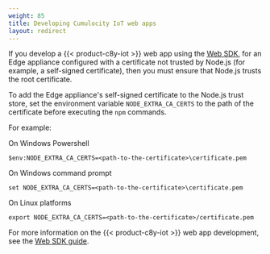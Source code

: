 ```yaml
---
weight: 85
title: Developing Cumulocity IoT web apps
layout: redirect
---
```


If you develop a {{< product-c8y-iot >}} web app using the [Web SDK](/web/overview/), for an Edge appliance configured with a certificate not trusted by Node.js (for example, a self-signed certificate), then you must ensure that Node.js trusts the root certificate.

To add the Edge appliance's self-signed certificate to the Node.js trust store, set the environment variable `NODE_EXTRA_CA_CERTS` to the path of the certificate before executing the `npm` commands.

For example:

On Windows Powershell

```shell
$env:NODE_EXTRA_CA_CERTS=<path-to-the-certificate>\certificate.pem
```

On Windows command prompt

```shell
set NODE_EXTRA_CA_CERTS=<path-to-the-certificate>\certificate.pem
```

On Linux platforms

```shell
export NODE_EXTRA_CA_CERTS=<path-to-the-certificate>/certificate.pem
```

 For more information on the {{< product-c8y-iot >}} web app development, see the [Web SDK guide](/web/overview/).
